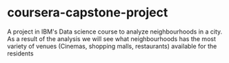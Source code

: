 # coursera-capstone-project

A project in IBM's Data science course to analyze neighbourhoods in a city. As a result of the analysis we will see what neighbourhoods has the most variety of venues (Cinemas, shopping malls, restaurants) available for the residents
